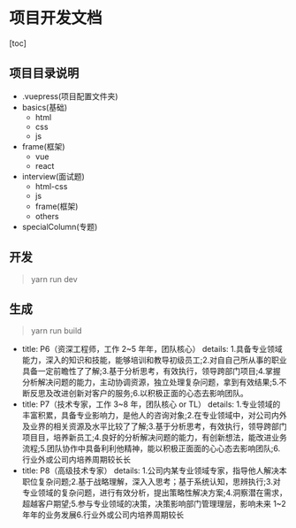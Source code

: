 # 项目开发文档

[toc]

## 项目目录说明

- .vuepress(项目配置文件夹)
- basics(基础)
  - html
  - css
  - js
- frame(框架)
  - vue
  - react
- interview(面试题)
  - html-css
  - js
  - frame(框架)
  - others
- specialColumn(专题)

## 开发

> yarn run dev

## 生成

> yarn run build

- title: P6（资深工程师，工作 2~5 年年，团队核心）
  details: 1.具备专业领域能力，深入的知识和技能，能够培训和教导初级员工;2.对⾃自己所从事的职业具备一定前瞻性了了解;3.基于分析思考，有效执行，领导跨部门项目;4.掌握分析解决问题的能力，主动协调资源，独⽴处理复杂问题，拿到有效结果;5.不断反思及改进创新对客户的服务;6.以积极正面的心态去影响团队。
- title: P7（技术专家，工作 3~8 年，团队核心 or TL）
  details: 1.专业领域的丰富积累，具备专业影响力，是他人的咨询对象;2.在专业领域中，对公司内外及业界的相关资源及水平⽐较了了解;3.基于分析思考，有效执行，领导跨部门项⽬目，培养新员工;4.良好的分析解决问题的能力，有创新想法，能改进业务流程;5.团队协作中具备利利他精神，能以积极正⾯面的⼼心态去影响团队;6.行业外或公司内培养周期较⻓长
- title: P8（高级技术专家）
  details: 1.公司内某专业领域专家，指导他人解决本职位复杂问题;2.基于战略理解，深⼊入思考；基于系统认知，思辨执行;3.对专业领域的复杂问题，进行有效分析，提出策略性解决方案;4.洞察潜在需求，超越客户期望;5.参与专业领域的决策，决策影响部门管理理层，影响未来 1~2 年年的业务发展6.行业外或公司内培养周期较长
